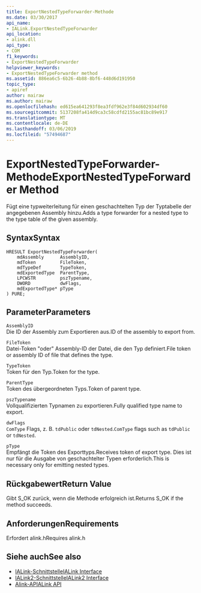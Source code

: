 ```yaml
---
title: ExportNestedTypeForwarder-Methode
ms.date: 03/30/2017
api_name:
- IALink.ExportNestedTypeForwarder
api_location:
- alink.dll
api_type:
- COM
f1_keywords:
- ExportNestedTypeForwarder
helpviewer_keywords:
- ExportNestedTypeForwarder method
ms.assetid: 886ea6c5-6b26-4b88-8bf6-448d6d191950
topic_type:
- apiref
author: mairaw
ms.author: mairaw
ms.openlocfilehash: ed615ea641293f8ea3fdf962e3f84d602934df60
ms.sourcegitcommit: 5137208fa414d9ca3c58cdfd2155ac81bc89e917
ms.translationtype: MT
ms.contentlocale: de-DE
ms.lasthandoff: 03/06/2019
ms.locfileid: "57494687"
---
```

# <a name="exportnestedtypeforwarder-method"></a><span data-ttu-id="5f5d4-102">ExportNestedTypeForwarder-Methode</span><span class="sxs-lookup"><span data-stu-id="5f5d4-102">ExportNestedTypeForwarder Method</span></span>
<span data-ttu-id="5f5d4-103">Fügt eine typweiterleitung für einen geschachtelten Typ der Typtabelle der angegebenen Assembly hinzu.</span><span class="sxs-lookup"><span data-stu-id="5f5d4-103">Adds a type forwarder for a nested type to the type table of the given assembly.</span></span>  
  
## <a name="syntax"></a><span data-ttu-id="5f5d4-104">Syntax</span><span class="sxs-lookup"><span data-stu-id="5f5d4-104">Syntax</span></span>  
  
```  
HRESULT ExportNestedTypeForwarder(  
    mdAssembly      AssemblyID,  
    mdToken         FileToken,  
    mdTypeDef       TypeToken,  
    mdExportedType  ParentType,  
    LPCWSTR         pszTypename,  
    DWORD           dwFlags,  
    mdExportedType* pType  
) PURE;  
```  
  
## <a name="parameters"></a><span data-ttu-id="5f5d4-105">Parameter</span><span class="sxs-lookup"><span data-stu-id="5f5d4-105">Parameters</span></span>  
 `AssemblyID`  
 <span data-ttu-id="5f5d4-106">Die ID der Assembly zum Exportieren aus.</span><span class="sxs-lookup"><span data-stu-id="5f5d4-106">ID of the assembly to export from.</span></span>  
  
 `FileToken`  
 <span data-ttu-id="5f5d4-107">Datei-Token "oder" Assembly-ID der Datei, die den Typ definiert.</span><span class="sxs-lookup"><span data-stu-id="5f5d4-107">File token or assembly ID of file that defines the type.</span></span>  
  
 `TypeToken`  
 <span data-ttu-id="5f5d4-108">Token für den Typ.</span><span class="sxs-lookup"><span data-stu-id="5f5d4-108">Token for the type.</span></span>  
  
 `ParentType`  
 <span data-ttu-id="5f5d4-109">Token des übergeordneten Typs.</span><span class="sxs-lookup"><span data-stu-id="5f5d4-109">Token of parent type.</span></span>  
  
 `pszTypename`  
 <span data-ttu-id="5f5d4-110">Vollqualifizierten Typnamen zu exportieren.</span><span class="sxs-lookup"><span data-stu-id="5f5d4-110">Fully qualified type name to export.</span></span>  
  
 `dwFlags`  
 <span data-ttu-id="5f5d4-111">`ComType` Flags, z. B. `tdPublic` oder `tdNested`.</span><span class="sxs-lookup"><span data-stu-id="5f5d4-111">`ComType` flags such as `tdPublic` or `tdNested`.</span></span>  
  
 `pType`  
 <span data-ttu-id="5f5d4-112">Empfängt die Token des Exporttyps.</span><span class="sxs-lookup"><span data-stu-id="5f5d4-112">Receives token of export type.</span></span> <span data-ttu-id="5f5d4-113">Dies ist nur für die Ausgabe von geschachtelter Typen erforderlich.</span><span class="sxs-lookup"><span data-stu-id="5f5d4-113">This is necessary only for emitting nested types.</span></span>  
  
## <a name="return-value"></a><span data-ttu-id="5f5d4-114">Rückgabewert</span><span class="sxs-lookup"><span data-stu-id="5f5d4-114">Return Value</span></span>  
 <span data-ttu-id="5f5d4-115">Gibt S_OK zurück, wenn die Methode erfolgreich ist.</span><span class="sxs-lookup"><span data-stu-id="5f5d4-115">Returns S_OK if the method succeeds.</span></span>  
  
## <a name="requirements"></a><span data-ttu-id="5f5d4-116">Anforderungen</span><span class="sxs-lookup"><span data-stu-id="5f5d4-116">Requirements</span></span>  
 <span data-ttu-id="5f5d4-117">Erfordert alink.h</span><span class="sxs-lookup"><span data-stu-id="5f5d4-117">Requires alink.h</span></span>  
  
## <a name="see-also"></a><span data-ttu-id="5f5d4-118">Siehe auch</span><span class="sxs-lookup"><span data-stu-id="5f5d4-118">See also</span></span>
- [<span data-ttu-id="5f5d4-119">IALink-Schnittstelle</span><span class="sxs-lookup"><span data-stu-id="5f5d4-119">IALink Interface</span></span>](../../../../docs/framework/unmanaged-api/alink/ialink-interface.md)
- [<span data-ttu-id="5f5d4-120">IALink2-Schnittstelle</span><span class="sxs-lookup"><span data-stu-id="5f5d4-120">IALink2 Interface</span></span>](../../../../docs/framework/unmanaged-api/alink/ialink2-interface.md)
- [<span data-ttu-id="5f5d4-121">Alink-API</span><span class="sxs-lookup"><span data-stu-id="5f5d4-121">ALink API</span></span>](../../../../docs/framework/unmanaged-api/alink/index.md)
